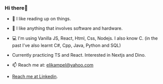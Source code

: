 ### Hi there🌟

* 👀 I like reading up on things.
* 💞️ I like anything that involves software and hardware. 

* 💻  I'm using Vanilla JS, React, Html, Css, Nodejs. I also know C. (in the past I've also learnt C#, Cpp, Java, Python and SQL)
* Currently practicing TS and React. Interested in  Nextjs and Dino.

* 📫 Reach me at: elikampel@yahoo.com
* [Reach me at Linkedin](https://www.linkedin.com/in/eli-kampel-ab757b10a/).


<!---
 fluffythewizard2002bc/profileDescription is a ✨ special ✨ repository because its `README.md` (this file) appears on your GitHub profile.
You can click the Preview link to take a look at your changes.
--->

